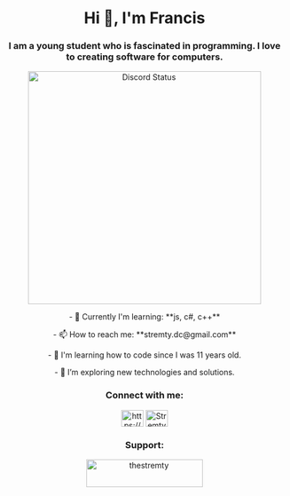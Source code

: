 <h1 align="center">Hi 👋, I'm Francis</h1>
<h3 align="center">I am a young student who is fascinated in programming. I love to creating software for computers.</h3>
<p align="center">
  <img src="https://lanyard.cnrad.dev/api/770603168623099925" alt="Discord Status" width="420" />
</p>
<p align="center">
  - 🌱 Currently I'm learning: **js, c#, c++**
</p>
<p align="center">
  - 📫 How to reach me: **stremty.dc@gmail.com**
</p>
<p align="center">
  - 👶 I'm learning how to code since I was 11 years old.
</p>
<p align="center">
  - 🤔 I’m exploring new technologies and solutions.
</p>
<h3 align="center">Connect with me:</h3>
<p align="center">
<a href="https://www.youtube.com/channel/ucawth_qk2lyjpq_xmfct0fg" target="blank"><img align="center" src="https://raw.githubusercontent.com/rahuldkjain/github-profile-readme-generator/master/src/images/icons/Social/youtube.svg" alt="https://www.youtube.com/channel/ucawth_qk2lyjpq_xmfct0fg" height="30" width="40" /></a>
<a href="https://discordapp.com/users/770603168623099925 target="blank"><img align="center" src="https://raw.githubusercontent.com/rahuldkjain/github-profile-readme-generator/master/src/images/icons/Social/discord.svg" alt="Stremty#1327" height="30" width="40" /></a>
</p>

<h3 align="center">Support:</h3>
<p align="center"><a href="https://www.buymeacoffee.com/thestremty"> <img align="center" src="https://cdn.buymeacoffee.com/buttons/v2/default-yellow.png" height="50" width="210" alt="thestremty" /></a></p><br><br>


